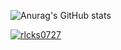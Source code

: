 
![Anurag's GitHub stats](https://github-readme-stats.vercel.app/api?username=hautoday&show_icons=true&theme=react)

<a href="" target="_blank">
    <img alt="rlcks0727" src="https://img.shields.io/badge/rlcks0727@naver.com-EA4335?logo=Gmail&logoColor=white"/>
</a>
